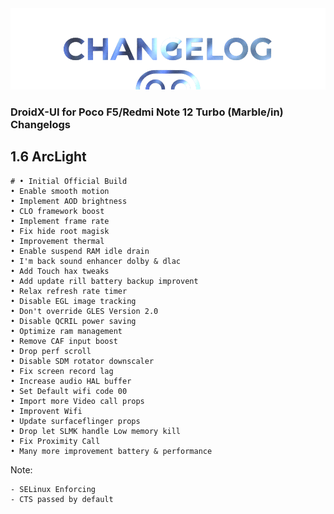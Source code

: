<img src="https://raw.githubusercontent.com/DroidX-UI-Devices/Official_Devices/13/banners/changelogs.png" />

### DroidX-UI for Poco F5/Redmi Note 12 Turbo (Marble/in) Changelogs

## 1.6 ArcLight
```
# • Initial Official Build
• Enable smooth motion
• Implement AOD brightness
• CLO framework boost
• Implement frame rate
• Fix hide root magisk
• Improvement thermal
• Enable suspend RAM idle drain
• I'm back sound enhancer dolby & dlac
• Add Touch hax tweaks
• Add update rill battery backup improvent
• Relax refresh rate timer
• Disable EGL image tracking
• Don't override GLES Version 2.0
• Disable QCRIL power saving
• Optimize ram management
• Remove CAF input boost
• Drop perf scroll
• Disable SDM rotator downscaler
• Fix screen record lag
• Increase audio HAL buffer
• Set Default wifi code 00
• Import more Video call props
• Improvent Wifi
• Update surfaceflinger props
• Drop let SLMK handle Low memory kill
• Fix Proximity Call
• Many more improvement battery & performance
```

Note:
```
- SELinux Enforcing
- CTS passed by default
```
